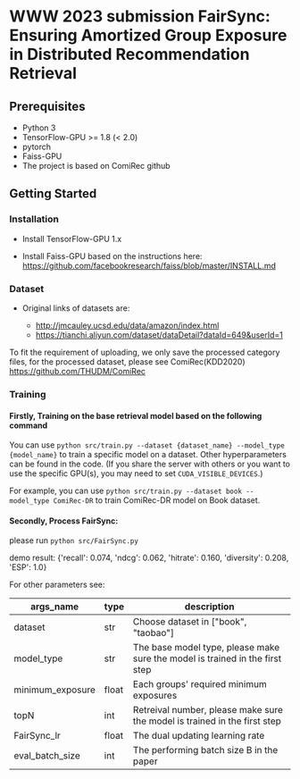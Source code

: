 # WWW 2023 submission FairSync: Ensuring Amortized Group Exposure in Distributed Recommendation Retrieval 

## Prerequisites

- Python 3
- TensorFlow-GPU >= 1.8 (< 2.0)
- pytorch
- Faiss-GPU
- The project is based on ComiRec github

## Getting Started

### Installation

- Install TensorFlow-GPU 1.x

- Install Faiss-GPU based on the instructions here: https://github.com/facebookresearch/faiss/blob/master/INSTALL.md


### Dataset

- Original links of datasets are:

  - http://jmcauley.ucsd.edu/data/amazon/index.html
  - https://tianchi.aliyun.com/dataset/dataDetail?dataId=649&userId=1

To fit the requirement of uploading, we only save the processed category files, for the processed dataset, please see ComiRec(KDD2020) https://github.com/THUDM/ComiRec

### Training

#### Firstly, Training on the base retrieval model based on the following command

You can use `python src/train.py --dataset {dataset_name} --model_type {model_name}` to train a specific model on a dataset. Other hyperparameters can be found in the code. (If you share the server with others or you want to use the specific GPU(s), you may need to set `CUDA_VISIBLE_DEVICES`.) 

For example, you can use `python src/train.py --dataset book --model_type ComiRec-DR` to train ComiRec-DR model on Book dataset.



#### Secondly, Process FairSync:

please run `python src/FairSync.py`

demo result:
{'recall': 0.074, 'ndcg': 0.062, 'hitrate': 0.160, 'diversity': 0.208, 'ESP': 1.0}

For other parameters see:

| args_name  | type  | description                                                                        |
|---------|-------|------------------------------------------------------------------------------------|
| dataset | str   | Choose dataset in ["book", "taobao"]                                               |
| model_type | str   | The base model type, please make sure the model is trained in the first step       |
| minimum_exposure | float | Each groups' required minimum exposures                                            |
| topN | int   | Retreival number,  please make sure the model is trained in the first step         |
| FairSync_lr | float | The dual updating learning rate                                                    |
| eval_batch_size | int   | The performing batch size B in the paper                                           |

